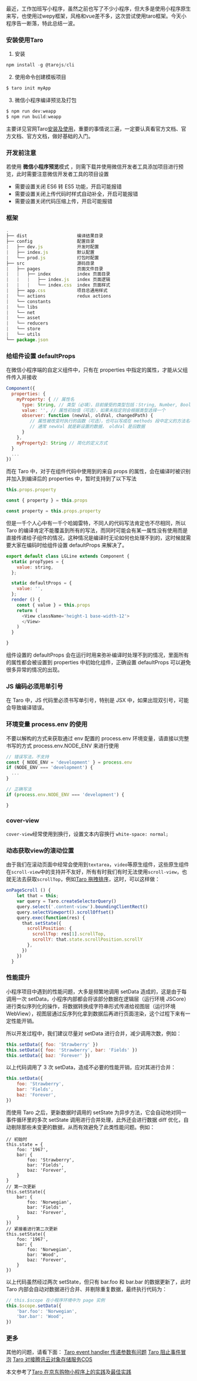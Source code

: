 最近，工作加班写小程序，虽然之前也写了不少小程序，但大多是使用小程序原生来写，也使用过wepy框架，风格和vue差不多，这次尝试使用taro框架。今天小程序告一断落，特此总结一波。

### 安装使用Taro
1. 安装
```js
npm install -g @tarojs/cli
```
2. 使用命令创建模板项目
```js
$ taro init myApp
```
3. 微信小程序编译预览及打包
```js
$ npm run dev:weapp
$ npm run build:weapp
```
主要详见官网Taro[安装及使用](https://nervjs.github.io/taro/docs/GETTING-STARTED.html)，重要的事情说三遍，一定要认真看官方文档、官方文档、官方文档，做好基础的入门。

### 开发前注意
若使用 **微信小程序预览**模式 ，则需下载并使用微信开发者工具添加项目进行预览，此时需要注意微信开发者工具的项目设置
- 需要设置关闭 ES6 转 ES5 功能，开启可能报错
- 需要设置关闭上传代码时样式自动补全，开启可能报错
- 需要设置关闭代码压缩上传，开启可能报错


### 框架
```js
.
├── dist                   编译结果目录
├── config                 配置目录
|   ├── dev.js             开发时配置
|   ├── index.js           默认配置
|   └── prod.js            打包时配置
├── src                    源码目录
|   ├── pages              页面文件目录
|   |   ├── index          index 页面目录
|   |   |   ├── index.js   index 页面逻辑
|   |   |   └── index.css  index 页面样式
|   ├── app.css            项目总通用样式
|   └── actions            redux actions
|   └── constants         
|   └── libs             
|   └── net           
|   └── asset          
|   └── reducers       
|   └── store            
|   └── utils            
└── package.json
```
### 给组件设置 defaultProps

在微信小程序端的自定义组件中，只有在 properties 中指定的属性，才能从父组件传入并接收
```js
Component({
  properties: {
    myProperty: { // 属性名
      type: String, // 类型（必填），目前接受的类型包括：String, Number, Boolean, Object, Array, null（表示任意类型）
      value: '', // 属性初始值（可选），如果未指定则会根据类型选择一个
      observer: function (newVal, oldVal, changedPath) {
         // 属性被改变时执行的函数（可选），也可以写成在 methods 段中定义的方法名字符串, 如：'_propertyChange'
         // 通常 newVal 就是新设置的数据， oldVal 是旧数据
      }
    },
    myProperty2: String // 简化的定义方式
  }
  ...
})
```
而在 Taro 中，对于在组件代码中使用到的来自 props 的属性，会在编译时被识别并加入到编译后的 properties 中，暂时支持到了以下写法
```js
this.props.property

const { property } = this.props

const property = this.props.property
```
但是一千个人心中有一千个哈姆雷特，不同人的代码写法肯定也不尽相同，所以 Taro 的编译肯定不能覆盖到所有的写法，而同时可能会有某一属性没有使用而是直接传递给子组件的情况，这种情况是编译时无论如何也处理不到的，这时候就需要大家在编码时给组件设置 defaultProps 来解决了。
```js
export default class LGLine extends Component {
  static propTypes = {
    value: string,
  };

  static defaultProps = {
    value: '',
  };
  render () {
    const { value } = this.props
    return (
      <View className='height-1 base-width-12'>
      </View>
    )
  }

}
```
组件设置的 defaultProps 会在运行时用来弥补编译时处理不到的情况，里面所有的属性都会被设置到 properties 中初始化组件，正确设置 defaultProps 可以避免很多异常的情况的出现。

### JS 编码必须用单引号

在 Taro 中，JS 代码里必须书写单引号，特别是 JSX 中，如果出现双引号，可能会导致编译错误。

### 环境变量 process.env 的使用

不要以解构的方式来获取通过 env 配置的 process.env 环境变量，请直接以完整书写的方式 process.env.NODE_ENV 来进行使用
```js
// 错误写法，不支持
const { NODE_ENV = 'development' } = process.env
if (NODE_ENV === 'development') {
  ...
}

// 正确写法
if (process.env.NODE_ENV === 'development') {

}
```
### cover-view
`cover-view`经常使用到换行，设置文本内容换行 `white-space: normal;`
### 动态获取view的滚动位置
由于我们在滚动页面中经常会使用到`textarea`，`video`等原生组件，这些原生组件在`scroll-view`中的支持并不友好，所有有时我们有时无法使用`scroll-view`，也就无法去获取`scrollTop`，例如[Taro 拖拽排序](https://blog.csdn.net/lunahaijiao/article/details/86576845)，这时，可以这样做：
```js
onPageScroll () {
    let that = this;
    var query = Taro.createSelectorQuery()
    query.select('.content-view').boundingClientRect()
    query.selectViewport().scrollOffset()
    query.exec(function(res) {
      that.setState({
        scrollPosition: {
          scrollTop: res[1].scrollTop,
          scrollY: that.state.scrollPosition.scrollY
        },
      })
    })
  }
```
### 性能提升
小程序项目中遇到的性能问题，大多是频繁地调用 setData 造成的，这是由于每调用一次 setData，小程序内部都会将该部分数据在逻辑层（运行环境 JSCore）进行类似序列化的操作，将数据转换成字符串形式传递给视图层（运行环境 WebView），视图层通过反序列化拿到数据后再进行页面渲染，这个过程下来有一定性能开销。

所以开发过程中，我们建议尽量对 setData 进行合并，减少调用次数，例如：
```js
this.setData({ foo: 'Strawberry' })
this.setData({ foo: 'Strawberry', bar: 'Fields' })
this.setData({ baz: 'Forever' })
```
以上代码调用了 3 次 setData，造成不必要的性能开销，应对其进行合并：
```js
this.setData({
    foo: 'Strawberry',
    bar: 'Fields',
    baz: 'Forever',
})
```
而使用 Taro 之后，更新数据时调用的 setState 为异步方法，它会自动地对同一事件循环里的多次 setState 调用进行合并处理，此外还会进行数据 diff 优化，自动剔除那些未变更的数据，从而有效避免了此类性能问题。例如：
```JS
// 初始时
this.state = {
    foo: '1967',
    bar: {
        foo: 'Strawberry',
        bar: 'Fields',
        baz: 'Forever',
    }
}
// 第一次更新
this.setState({
    bar: {
        foo: 'Norwegian',
        bar: 'Fields',
        baz: 'Forever',
    }
})
// 紧接着进行第二次更新
this.setState({
    foo: '1967',
    bar: {
        foo: 'Norwegian',
        bar: 'Wood',
        baz: 'Forever',
    }
})
```
以上代码虽然经过两次 setState，但只有 bar.foo 和 bar.bar 的数据更新了，此时 Taro 内部会自动对数据进行合并、并剔除重复数据，最终执行代码为：
```js
// this.$scope 在小程序环境中为 page 实例
this.$scope.setData({
    'bar.foo': 'Norwegian',
    'bar.bar': 'Wood',
})
```
### 更多
其他的问题，请看下面：
[Taro event handler 传递参数有问题](https://blog.csdn.net/lunahaijiao/article/details/86574479)
[Taro 阻止事件冒泡](https://blog.csdn.net/lunahaijiao/article/details/86574610)
[Taro 对接腾讯云对象存储服务COS](https://blog.csdn.net/lunahaijiao/article/details/86575746)

本文参考了[Taro 在京东购物小程序上的实践](https://aotu.io/notes/2018/09/11/taro-in-jd/index.html)及[最佳实践](https://nervjs.github.io/taro/docs/best-practice.html)